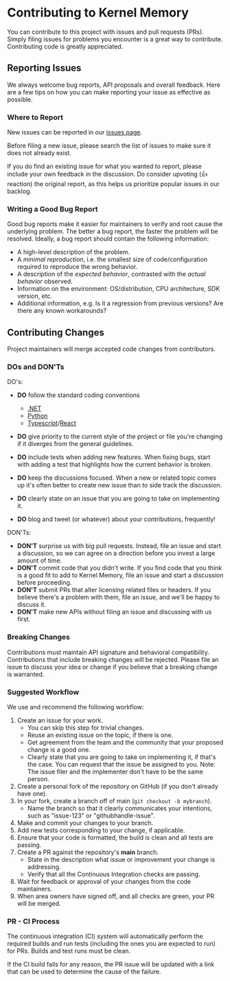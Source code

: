 # Contributing to Kernel Memory

You can contribute to this project with issues and pull requests (PRs).
Simply filing issues for problems you encounter is a great way to contribute.
Contributing code is greatly appreciated.

## Reporting Issues

We always welcome bug reports, API proposals and overall feedback. Here are a
few tips on how you can make reporting your issue as effective as possible.

### Where to Report

New issues can be reported in our
[issues page](https://github.com/microsoft/kernel-memory-Elasticsearch/issues).

Before filing a new issue, please search the list of issues to make sure it does
not already exist.

If you do find an existing issue for what you wanted to report, please include
your own feedback in the discussion. Do consider upvoting (👍 reaction) the
original report, as this helps us prioritize popular issues in our backlog.

### Writing a Good Bug Report

Good bug reports make it easier for maintainers to verify and root cause the
underlying problem.
The better a bug report, the faster the problem will be resolved. Ideally, a bug
report should contain the following information:

- A high-level description of the problem.
- A _minimal reproduction_, i.e. the smallest size of code/configuration
  required to reproduce the wrong behavior.
- A description of the _expected behavior_, contrasted with the
  _actual behavior_ observed.
- Information on the environment: OS/distribution, CPU architecture, SDK version,
  etc.
- Additional information, e.g. Is it a regression from previous versions? Are
  there any known workarounds?

## Contributing Changes

Project maintainers will merge accepted code changes from contributors.

### DOs and DON'Ts

DO's:

- **DO** follow the standard coding conventions

  - [.NET](https://learn.microsoft.com/dotnet/csharp/fundamentals/coding-style/coding-conventions)
  - [Python](https://pypi.org/project/black/)
  - [Typescript](https://typescript-eslint.io/rules/)/[React](https://github.com/jsx-eslint/eslint-plugin-react/tree/master/docs/rules)

- **DO** give priority to the current style of the project or file you're changing
  if it diverges from the general guidelines.
- **DO** include tests when adding new features. When fixing bugs, start with
  adding a test that highlights how the current behavior is broken.
- **DO** keep the discussions focused. When a new or related topic comes up
  it's often better to create new issue than to side track the discussion.
- **DO** clearly state on an issue that you are going to take on implementing it.
- **DO** blog and tweet (or whatever) about your contributions, frequently!

DON'Ts:

- **DON'T** surprise us with big pull requests. Instead, file an issue and start
  a discussion, so we can agree on a direction before you invest a large amount of time.
- **DON'T** commit code that you didn't write. If you find code that you think is a good
  fit to add to Kernel Memory, file an issue and start a discussion before proceeding.
- **DON'T** submit PRs that alter licensing related files or headers. If you believe
  there's a problem with them, file an issue, and we'll be happy to discuss it.
- **DON'T** make new APIs without filing an issue and discussing with us first.

### Breaking Changes

Contributions must maintain API signature and behavioral compatibility. Contributions
that include breaking changes will be rejected. Please file an issue to discuss
your idea or change if you believe that a breaking change is warranted.

### Suggested Workflow

We use and recommend the following workflow:

1. Create an issue for your work.
   - You can skip this step for trivial changes.
   - Reuse an existing issue on the topic, if there is one.
   - Get agreement from the team and the community that your proposed change is
     a good one.
   - Clearly state that you are going to take on implementing it, if that's the case.
     You can request that the issue be assigned to you. Note: The issue filer and
     the implementer don't have to be the same person.
2. Create a personal fork of the repository on GitHub (if you don't already have one).
3. In your fork, create a branch off of main (`git checkout -b mybranch`).
   - Name the branch so that it clearly communicates your intentions, such as
     "issue-123" or "githubhandle-issue".
4. Make and commit your changes to your branch.
5. Add new tests corresponding to your change, if applicable.
6. Ensure that your code is formatted, the build is clean and all tests are passing.
7. Create a PR against the repository's **main** branch.
   - State in the description what issue or improvement your change is addressing.
   - Verify that all the Continuous Integration checks are passing.
8. Wait for feedback or approval of your changes from the code maintainers.
9. When area owners have signed off, and all checks are green, your PR will be merged.

### PR - CI Process

The continuous integration (CI) system will automatically perform the required
builds and run tests (including the ones you are expected to run) for PRs.
Builds and test runs must be clean.

If the CI build fails for any reason, the PR issue will be updated with a link
that can be used to determine the cause of the failure.
